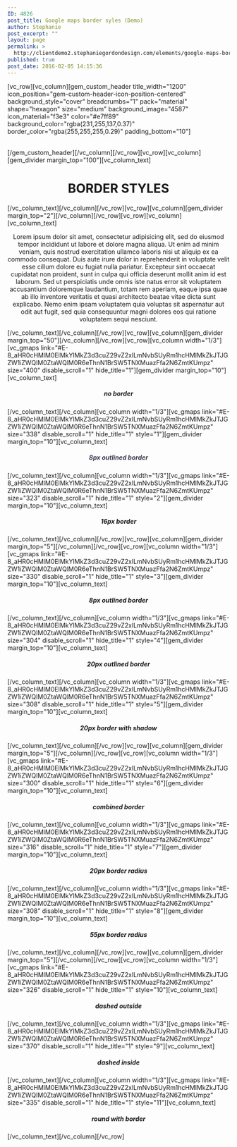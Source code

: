 ```yaml
---
ID: 4826
post_title: Google maps border syles (Demo)
author: Stephanie
post_excerpt: ""
layout: page
permalink: >
  http://clientdemo2.stephaniegordondesign.com/elements/google-maps-border-styles/
published: true
post_date: 2016-02-05 14:15:36
---
```

[vc_row][vc_column][gem_custom_header title_width="1200" icon_position="gem-custom-header-icon-position-centered" background_style="cover" breadcrumbs="1" pack="material" shape="hexagon" size="medium" background_image="4587" icon_material="f3e3" color="#e7ff89" background_color="rgba(231,255,137,0.37)" border_color="rgba(255,255,255,0.29)" padding_bottom="10"]
<div class="title-h1 title-xlarge" style="text-align: center;"><span style="color: #ffffff;"><span class="light">MAPS BORDER </span> STYLES</span></div>
[/gem_custom_header][/vc_column][/vc_row][vc_row][vc_column][gem_divider margin_top="100"][vc_column_text]
<h1 style="text-align: center;"><span class="light">BORDER</span> STYLES</h1>
[/vc_column_text][/vc_column][/vc_row][vc_row][vc_column][gem_divider margin_top="2"][/vc_column][/vc_row][vc_row][vc_column][vc_column_text]
<p style="text-align: center;">Lorem ipsum dolor sit amet, consectetur adipisicing elit, sed do eiusmod tempor incididunt ut labore et dolore magna aliqua. Ut enim ad minim veniam, quis nostrud exercitation ullamco laboris nisi ut aliquip ex ea commodo consequat. Duis aute irure dolor in reprehenderit in voluptate velit esse cillum dolore eu fugiat nulla pariatur. Excepteur sint occaecat cupidatat non proident, sunt in culpa qui officia deserunt mollit anim id est laborum. Sed ut perspiciatis unde omnis iste natus error sit voluptatem accusantium doloremque laudantium, totam rem aperiam, eaque ipsa quae ab illo inventore veritatis et quasi architecto beatae vitae dicta sunt explicabo. Nemo enim ipsam voluptatem quia voluptas sit aspernatur aut odit aut fugit, sed quia consequuntur magni dolores eos qui ratione voluptatem sequi nesciunt.</p>
[/vc_column_text][/vc_column][/vc_row][vc_row][vc_column][gem_divider margin_top="50"][/vc_column][/vc_row][vc_row][vc_column width="1/3"][vc_gmaps link="#E-8_aHR0cHMlM0ElMkYlMkZ3d3cuZ29vZ2xlLmNvbSUyRm1hcHMlMkZkJTJGZW1iZWQlM0ZtaWQlM0R6eThnN1BrSW5TNXMuazFfa2N6ZmtKUmpz" size="400" disable_scroll="1" hide_title="1"][gem_divider margin_top="10"][vc_column_text]
<h5 style="text-align: center;">no border</h5>
[/vc_column_text][/vc_column][vc_column width="1/3"][vc_gmaps link="#E-8_aHR0cHMlM0ElMkYlMkZ3d3cuZ29vZ2xlLmNvbSUyRm1hcHMlMkZkJTJGZW1iZWQlM0ZtaWQlM0R6eThnN1BrSW5TNXMuazFfa2N6ZmtKUmpz" size="338" disable_scroll="1" hide_title="1" style="1"][gem_divider margin_top="10"][vc_column_text]
<h5 style="text-align: center;"><span style="color: #3c3950;">8px outlined border</span></h5>
[/vc_column_text][/vc_column][vc_column width="1/3"][vc_gmaps link="#E-8_aHR0cHMlM0ElMkYlMkZ3d3cuZ29vZ2xlLmNvbSUyRm1hcHMlMkZkJTJGZW1iZWQlM0ZtaWQlM0R6eThnN1BrSW5TNXMuazFfa2N6ZmtKUmpz" size="323" disable_scroll="1" hide_title="1" style="2"][gem_divider margin_top="10"][vc_column_text]
<h5 style="text-align: center;">16px border</h5>
[/vc_column_text][/vc_column][/vc_row][vc_row][vc_column][gem_divider margin_top="5"][/vc_column][/vc_row][vc_row][vc_column width="1/3"][vc_gmaps link="#E-8_aHR0cHMlM0ElMkYlMkZ3d3cuZ29vZ2xlLmNvbSUyRm1hcHMlMkZkJTJGZW1iZWQlM0ZtaWQlM0R6eThnN1BrSW5TNXMuazFfa2N6ZmtKUmpz" size="330" disable_scroll="1" hide_title="1" style="3"][gem_divider margin_top="10"][vc_column_text]
<h5 style="text-align: center;">8px outlined border</h5>
[/vc_column_text][/vc_column][vc_column width="1/3"][vc_gmaps link="#E-8_aHR0cHMlM0ElMkYlMkZ3d3cuZ29vZ2xlLmNvbSUyRm1hcHMlMkZkJTJGZW1iZWQlM0ZtaWQlM0R6eThnN1BrSW5TNXMuazFfa2N6ZmtKUmpz" size="304" disable_scroll="1" hide_title="1" style="4"][gem_divider margin_top="10"][vc_column_text]
<h5 style="text-align: center;">20px outlined border</h5>
[/vc_column_text][/vc_column][vc_column width="1/3"][vc_gmaps link="#E-8_aHR0cHMlM0ElMkYlMkZ3d3cuZ29vZ2xlLmNvbSUyRm1hcHMlMkZkJTJGZW1iZWQlM0ZtaWQlM0R6eThnN1BrSW5TNXMuazFfa2N6ZmtKUmpz" size="308" disable_scroll="1" hide_title="1" style="5"][gem_divider margin_top="10"][vc_column_text]
<h5 style="text-align: center;">20px border with shadow</h5>
[/vc_column_text][/vc_column][/vc_row][vc_row][vc_column][gem_divider margin_top="5"][/vc_column][/vc_row][vc_row][vc_column width="1/3"][vc_gmaps link="#E-8_aHR0cHMlM0ElMkYlMkZ3d3cuZ29vZ2xlLmNvbSUyRm1hcHMlMkZkJTJGZW1iZWQlM0ZtaWQlM0R6eThnN1BrSW5TNXMuazFfa2N6ZmtKUmpz" size="300" disable_scroll="1" hide_title="1" style="6"][gem_divider margin_top="10"][vc_column_text]
<h5 style="text-align: center;">combined border</h5>
[/vc_column_text][/vc_column][vc_column width="1/3"][vc_gmaps link="#E-8_aHR0cHMlM0ElMkYlMkZ3d3cuZ29vZ2xlLmNvbSUyRm1hcHMlMkZkJTJGZW1iZWQlM0ZtaWQlM0R6eThnN1BrSW5TNXMuazFfa2N6ZmtKUmpz" size="316" disable_scroll="1" hide_title="1" style="7"][gem_divider margin_top="10"][vc_column_text]
<h5 style="text-align: center;">20px border radius</h5>
[/vc_column_text][/vc_column][vc_column width="1/3"][vc_gmaps link="#E-8_aHR0cHMlM0ElMkYlMkZ3d3cuZ29vZ2xlLmNvbSUyRm1hcHMlMkZkJTJGZW1iZWQlM0ZtaWQlM0R6eThnN1BrSW5TNXMuazFfa2N6ZmtKUmpz" size="308" disable_scroll="1" hide_title="1" style="8"][gem_divider margin_top="10"][vc_column_text]
<h5 style="text-align: center;">55px border radius</h5>
[/vc_column_text][/vc_column][/vc_row][vc_row][vc_column][gem_divider margin_top="5"][/vc_column][/vc_row][vc_row][vc_column width="1/3"][vc_gmaps link="#E-8_aHR0cHMlM0ElMkYlMkZ3d3cuZ29vZ2xlLmNvbSUyRm1hcHMlMkZkJTJGZW1iZWQlM0ZtaWQlM0R6eThnN1BrSW5TNXMuazFfa2N6ZmtKUmpz" size="326" disable_scroll="1" hide_title="1" style="10"][vc_column_text]
<h5 style="text-align: center;">dashed outside</h5>
[/vc_column_text][/vc_column][vc_column width="1/3"][vc_gmaps link="#E-8_aHR0cHMlM0ElMkYlMkZ3d3cuZ29vZ2xlLmNvbSUyRm1hcHMlMkZkJTJGZW1iZWQlM0ZtaWQlM0R6eThnN1BrSW5TNXMuazFfa2N6ZmtKUmpz" size="370" disable_scroll="1" hide_title="1" style="9"][vc_column_text]
<h5 style="text-align: center;">dashed inside</h5>
[/vc_column_text][/vc_column][vc_column width="1/3"][vc_gmaps link="#E-8_aHR0cHMlM0ElMkYlMkZ3d3cuZ29vZ2xlLmNvbSUyRm1hcHMlMkZkJTJGZW1iZWQlM0ZtaWQlM0R6eThnN1BrSW5TNXMuazFfa2N6ZmtKUmpz" size="335" disable_scroll="1" hide_title="1" style="11"][vc_column_text]
<h5 style="text-align: center;">round with border</h5>
[/vc_column_text][/vc_column][/vc_row]